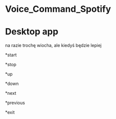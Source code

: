 # Voice_Command_Spotify
# Desktop app

na razie trochę wiocha, ale kiedyś będzie lepiej

*start

*stop

*up

*down

*next

*previous

*exit
